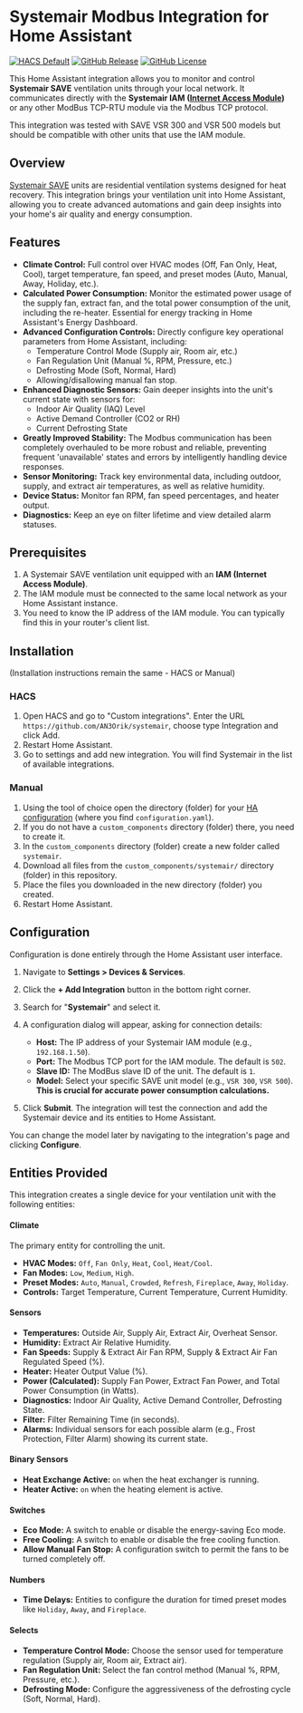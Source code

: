 # Systemair Modbus Integration for Home Assistant

[![HACS Default](https://img.shields.io/badge/HACS-Default-blue.svg?style=for-the-badge)](https://github.com/hacs/integration)
[![GitHub Release](https://img.shields.io/github/v/release/AN3Orik/systemair?style=for-the-badge)](https://github.com/AN3Orik/systemair/releases)
[![GitHub License](https://img.shields.io/github/license/AN3Orik/systemair?style=for-the-badge)](https://github.com/AN3Orik/systemair/blob/main/LICENSE)

This Home Assistant integration allows you to monitor and control **Systemair SAVE** ventilation units through your local network. It communicates directly with the **Systemair IAM ([Internet Access Module](https://www.systemair.com/en-gb/p/internet-access-module-iam-110534))** or any other ModBus TCP-RTU module via the Modbus TCP protocol.

This integration was tested with SAVE VSR 300 and VSR 500 models but should be compatible with other units that use the IAM module.

## Overview

[Systemair SAVE](https://www.systemair.com/en-gb/products/residential-ventilation-systems/air-handling-units/save) units are residential ventilation systems designed for heat recovery. This integration brings your ventilation unit into Home Assistant, allowing you to create advanced automations and gain deep insights into your home's air quality and energy consumption.

## Features

*   **Climate Control:** Full control over HVAC modes (Off, Fan Only, Heat, Cool), target temperature, fan speed, and preset modes (Auto, Manual, Away, Holiday, etc.).
*   **Calculated Power Consumption:** Monitor the estimated power usage of the supply fan, extract fan, and the total power consumption of the unit, including the re-heater. Essential for energy tracking in Home Assistant's Energy Dashboard.
*   **Advanced Configuration Controls:** Directly configure key operational parameters from Home Assistant, including:
    *   Temperature Control Mode (Supply air, Room air, etc.)
    *   Fan Regulation Unit (Manual %, RPM, Pressure, etc.)
    *   Defrosting Mode (Soft, Normal, Hard)
    *   Allowing/disallowing manual fan stop.
*   **Enhanced Diagnostic Sensors:** Gain deeper insights into the unit's current state with sensors for:
    *   Indoor Air Quality (IAQ) Level
    *   Active Demand Controller (CO2 or RH)
    *   Current Defrosting State
*   **Greatly Improved Stability:** The Modbus communication has been completely overhauled to be more robust and reliable, preventing frequent 'unavailable' states and errors by intelligently handling device responses.
*   **Sensor Monitoring:** Track key environmental data, including outdoor, supply, and extract air temperatures, as well as relative humidity.
*   **Device Status:** Monitor fan RPM, fan speed percentages, and heater output.
*   **Diagnostics:** Keep an eye on filter lifetime and view detailed alarm statuses.

## Prerequisites

1.  A Systemair SAVE ventilation unit equipped with an **IAM (Internet Access Module)**.
2.  The IAM module must be connected to the same local network as your Home Assistant instance.
3.  You need to know the IP address of the IAM module. You can typically find this in your router's client list.

## Installation

(Installation instructions remain the same - HACS or Manual)

### HACS

1.  Open HACS and go to "Custom integrations". Enter the URL `https://github.com/AN3Orik/systemair`, choose type Integration and click Add.
2.  Restart Home Assistant.
3.  Go to settings and add new integration. You will find Systemair in the list of available integrations.

### Manual

1.  Using the tool of choice open the directory (folder) for your [HA configuration](https://www.home-assistant.io/docs/configuration/) (where you find `configuration.yaml`).
2.  If you do not have a `custom_components` directory (folder) there, you need to create it.
3.  In the `custom_components` directory (folder) create a new folder called `systemair`.
4.  Download all files from the `custom_components/systemair/` directory (folder) in this repository.
5.  Place the files you downloaded in the new directory (folder) you created.
6.  Restart Home Assistant.

## Configuration

Configuration is done entirely through the Home Assistant user interface.

1.  Navigate to **Settings > Devices & Services**.
2.  Click the **+ Add Integration** button in the bottom right corner.
3.  Search for "**Systemair**" and select it.
4.  A configuration dialog will appear, asking for connection details:

    *   **Host:** The IP address of your Systemair IAM module (e.g., `192.168.1.50`).
    *   **Port:** The Modbus TCP port for the IAM module. The default is `502`.
    *   **Slave ID:** The ModBus slave ID of the unit. The default is `1`.
    *   **Model:** Select your specific SAVE unit model (e.g., `VSR 300`, `VSR 500`). **This is crucial for accurate power consumption calculations.**

5.  Click **Submit**. The integration will test the connection and add the Systemair device and its entities to Home Assistant.

You can change the model later by navigating to the integration's page and clicking **Configure**.

## Entities Provided

This integration creates a single device for your ventilation unit with the following entities:

#### Climate

The primary entity for controlling the unit.

*   **HVAC Modes:** `Off`, `Fan Only`, `Heat`, `Cool`, `Heat/Cool`.
*   **Fan Modes:** `Low`, `Medium`, `High`.
*   **Preset Modes:** `Auto`, `Manual`, `Crowded`, `Refresh`, `Fireplace`, `Away`, `Holiday`.
*   **Controls:** Target Temperature, Current Temperature, Current Humidity.

#### Sensors

*   **Temperatures:** Outside Air, Supply Air, Extract Air, Overheat Sensor.
*   **Humidity:** Extract Air Relative Humidity.
*   **Fan Speeds:** Supply & Extract Air Fan RPM, Supply & Extract Air Fan Regulated Speed (%).
*   **Heater:** Heater Output Value (%).
*   **Power (Calculated):** Supply Fan Power, Extract Fan Power, and Total Power Consumption (in Watts).
*   **Diagnostics:** Indoor Air Quality, Active Demand Controller, Defrosting State.
*   **Filter:** Filter Remaining Time (in seconds).
*   **Alarms:** Individual sensors for each possible alarm (e.g., Frost Protection, Filter Alarm) showing its current state.

#### Binary Sensors

*   **Heat Exchange Active:** `on` when the heat exchanger is running.
*   **Heater Active:** `on` when the heating element is active.

#### Switches

*   **Eco Mode:** A switch to enable or disable the energy-saving Eco mode.
*   **Free Cooling:** A switch to enable or disable the free cooling function.
*   **Allow Manual Fan Stop:** A configuration switch to permit the fans to be turned completely off.

#### Numbers

*   **Time Delays:** Entities to configure the duration for timed preset modes like `Holiday`, `Away`, and `Fireplace`.

#### Selects

*   **Temperature Control Mode:** Choose the sensor used for temperature regulation (Supply air, Room air, Extract air).
*   **Fan Regulation Unit:** Select the fan control method (Manual %, RPM, Pressure, etc.).
*   **Defrosting Mode:** Configure the aggressiveness of the defrosting cycle (Soft, Normal, Hard).
